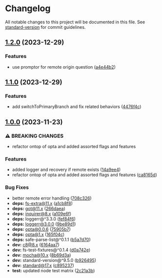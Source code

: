 # Changelog

All notable changes to this project will be documented in this file. See [standard-version](https://github.com/conventional-changelog/standard-version) for commit guidelines.

## [1.2.0](https://github.com/wesleytodd/create-git/compare/v1.1.0...v1.2.0) (2023-12-29)


### Features

* use promptor for remote origin question ([a4e44b2](https://github.com/wesleytodd/create-git/commit/a4e44b2c4480ab21e0dbc77978837dd853010479))

## [1.1.0](https://github.com/wesleytodd/create-git/compare/v1.0.0...v1.1.0) (2023-12-29)


### Features

* add switchToPrimaryBranch and fix related behaviors ([4476f4c](https://github.com/wesleytodd/create-git/commit/4476f4ceac2d4b4498469ba1cabb5b98e7f7dfdb))

## [1.0.0](https://github.com/wesleytodd/create-git/compare/v0.1.0...v1.0.0) (2023-11-23)


### ⚠ BREAKING CHANGES

* refactor ontop of opta and added assorted flags and features

### Features

* added logger and recovery if remote exists ([14a9ee4](https://github.com/wesleytodd/create-git/commit/14a9ee4c9631aeb7774040ec695a36fd54d0406f))
* refactor ontop of opta and added assorted flags and features ([ca8165d](https://github.com/wesleytodd/create-git/commit/ca8165d9a1e9fce420050e670a1b6571774eefcc))


### Bug Fixes

* better remote error handling ([708c326](https://github.com/wesleytodd/create-git/commit/708c326a94f5b2501eebee68c5e138d74d865afe))
* **deps:** fs-extra@11.x ([a1cb8f8](https://github.com/wesleytodd/create-git/commit/a1cb8f8cdcb9fda7fa1b1c12dc5fad2db7e937b0))
* **deps:** got@11.x ([266daea](https://github.com/wesleytodd/create-git/commit/266daeadb0e7e113c40dc44285c07de15cd895f1))
* **deps:** inquirer@8.x ([a109e6f](https://github.com/wesleytodd/create-git/commit/a109e6f710e09447a4af6dfcecbefa9b62e5045c))
* **deps:** loggerr@^3.3.0 ([fef84f6](https://github.com/wesleytodd/create-git/commit/fef84f6c10ce173a0e513dbdfeb2ee7858968f6a))
* **deps:** loggerr@3.0.0 ([9be89d1](https://github.com/wesleytodd/create-git/commit/9be89d1d4d849d66595eb3a21342d6f59ce83683))
* **deps:** opta@0.0.6 ([75905b7](https://github.com/wesleytodd/create-git/commit/75905b7e8685cdd157986449efe6a94b8988c3c5))
* **deps:** opta@1.x ([165f04c](https://github.com/wesleytodd/create-git/commit/165f04c8a79eddc52677f7be46bce623012ced8c))
* **deps:** safe-parse-list@^0.1.1 ([b5a7d70](https://github.com/wesleytodd/create-git/commit/b5a7d70c5017f186d09be04511700a2bf8b1ac44))
* **dev:** c8@8.x ([6164aa7](https://github.com/wesleytodd/create-git/commit/6164aa7ee3ae25a20f44fe01f324f03d59775b80))
* **dev:** fs-test-fixtures@^0.1.4 ([d0a742e](https://github.com/wesleytodd/create-git/commit/d0a742e3aa1024574623b237122fe44152fc96ae))
* **dev:** mocha@10.x ([8b69d3a](https://github.com/wesleytodd/create-git/commit/8b69d3a2651b5abc7d3db1e141781d5f7ee2b707))
* **dev:** standard-version@^9.5.0 ([b926495](https://github.com/wesleytodd/create-git/commit/b926495e2944beb025321abce5726518faeee0cd))
* **dev:** standard@17.x ([c895237](https://github.com/wesleytodd/create-git/commit/c895237ea26d8ce246aec92da35a14d207c21505))
* **test:** updated node test matrix ([2c21a3b](https://github.com/wesleytodd/create-git/commit/2c21a3b6ba68eb3d741e04ca80750f2ea6ef9bf5))
